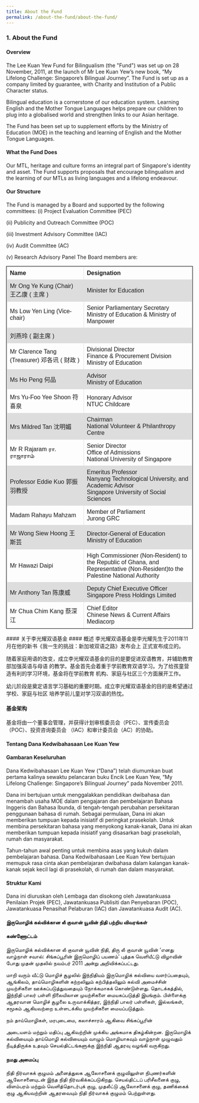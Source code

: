 ```yaml
---
title: About the Fund
permalink: /about-the-fund/about-the-fund/
---
```


### 1. About the Fund
####   Overview
The Lee Kuan Yew Fund for Bilingualism (the &quot;Fund&quot;) was set up on 28 November, 2011, at the
launch of Mr Lee Kuan Yew’s new book, “My Lifelong Challenge: Singapore’s Bilingual Journey”.
The Fund is set up as a company limited by guarantee, with Charity and Institution of a Public
Character status.

Bilingual education is a cornerstone of our education system. Learning English and the Mother
Tongue Languages helps prepare our children to plug into a globalised world and strengthen links to
our Asian heritage.

The Fund has been set up to supplement efforts by the Ministry of Education (MOE) in the teaching
and learning of English and the Mother Tongue Languages.

####   What the Fund Does
Our MTL, heritage and culture forms an integral part of Singapore&#39;s identity and asset. The Fund
supports proposals that encourage bilingualism and the learning of our MTLs as  living languages
and a lifelong endeavour.

####   Our Structure
The Fund is managed by a Board and supported by the following committees: 
(i) Project Evaluation Committee (PEC)

(ii) Publicity and Outreach Committee (POC)

(iii) Investment Advisory Committee (IAC) 

(iv) Audit Committee (AC)

(v) Research Advisory Panel
The Board members are:
<html>
<body>
<style>
table, th, td {
  font-family: arial, sans-serif;
  border: 1px solid black;
  border-collapse: collapse;
}
td, th {
  border: 1px solid #dddddd;
  text-align: left;
  padding: 8px;
}
tr:nth-child(even) {
  background-color: #dddddd;
</style>
<table style="width:100%; 
border: 1px solid black;
  border-collapse: collapse;">
  <tr>
    <th>Name</th>
    <th>Designation</th> 
  </tr>
  <tr>
    <td>Mr Ong Ye Kung (Chair)
王乙康 ( 主席 )</td>
    <td>Minister for Education</td>
    
  </tr>
  <tr>
    <td>Ms Low Yen Ling (Vice-
chair)</td>
    <td>Senior Parliamentary Secretary<br/>
Ministry of Education &amp; Ministry of Manpower</td>
    
  </tr>
  <tr>
    <td>刘燕玲 ( 副主席 )</td>
    <td></td>
    
  </tr>
  <tr>
    <td>Mr Clarence Tang (Treasurer)
邓各讯 ( 财政 )</td>
    <td>Divisional Director<br/>
Finance &amp; Procurement Division<br/>
Ministry of Education</td>
    
  </tr>
  <tr>
    <td>Ms Ho Peng
何品</td>
    <td>Advisor<br/>
Ministry of Education</td>
  
  </tr><tr>
    <td>Mrs Yu-Foo Yee Shoon
符喜泉</td>
    <td>Honorary Advisor<br/>
NTUC Childcare</td>
    
  </tr><tr>
    <td>Mrs Mildred Tan
沈明媚</td>
    <td>Chairman<br/>
National Volunteer &amp; Philanthropy Centre</td>

  </tr><tr>
    <td>Mr R Rajaram
ரா. ராஜாராம்</td>
    <td>Senior Director<br/>
Office of Admissions<br/>
National University of Singapore</td>
    
  </tr><tr>
    <td>Professor Eddie Kuo
郭振羽教授</td>
    <td>Emeritus Professor<br/>
Nanyang Technological University, and<br/>
Academic Advisor<br/>
Singapore University of Social Sciences</td>
   
  </tr><tr>
    <td>Madam Rahayu Mahzam</td>
    <td>Member of Parliament<br/>
Jurong GRC</td>
  
  </tr><tr>
    <td>Mr Wong Siew Hoong
王斯芸</td>
    <td>Director-General of Education<br/>
Ministry of Education</td>
    
  </tr>
  <tr>
    <td>Mr Hawazi Daipi</td>
    <td>High Commissioner (Non-Resident) to the Republic of Ghana,
and<br/>
Representative (Non-Resident)to the Palestine National
Authority</td>
    
  </tr><tr>
    <td>Mr Anthony Tan
陈康威</td>
    <td>Deputy Chief Executive Officer <br/>
Singapore Press Holdings Limited</td>
    
  </tr><tr>
    <td>Mr Chua Chim Kang
蔡深江</td>
    <td>Chief Editor <br/>
Chinese News &amp; Current Affairs<br/>
Mediacorp</td>
  </tr>
</table>

</body>
</html>
####   关于李光耀双语基金
####   概述
李光耀双语基金是李光耀先生于2011年11月在他的新书《我一生的挑战：新加坡双语之路》发布会上
正式宣布成立的。

随着家庭用语的改变，成立李光耀双语基金的目的是要促进双语教育，并辅助教育部加强英语与母语
的教学。基金首先会着重于学前教育双语学习。为了给孩童营造有利的学习环境，基金将在学前教育
机构、家庭与社区三个方面展开工作。

幼儿阶段是奠定语言学习基础的重要时期。成立李光耀双语基金的目的是希望通过学校、家庭与社区
培养学前儿童对学习双语的热忱。

####   基金架构
基金将由一个董事会管理，并获得计划审核委员会（PEC）、宣传委员会（POC）、投资咨询委员会
（IAC）和审计委员会（AC）的协助。

####   Tentang Dana Kedwibahasaan Lee Kuan Yew
####   Gambaran Keseluruhan
Dana Kedwibahasaan Lee Kuan Yew (“Dana”) telah diumumkan buat pertama kalinya sewaktu
pelancaran buku Encik Lee Kuan Yew, “My Lifelong Challenge: Singapore’s Bilingual Journey” pada
November 2011.

Dana ini bertujuan untuk menggalakkan pendidikan dwibahasa dan menambah usaha MOE dalam
pengajaran dan pembelajaran Bahasa Inggeris dan Bahasa Ibunda, di tengah-tengah perubahan
persekitaran penggunaan bahasa di rumah. Sebagai permulaan, Dana ini akan memberikan
tumpuan kepada inisiatif di peringkat prasekolah. Untuk membina persekitaran bahasa yang
menyokong kanak-kanak, Dana ini akan memberikan tumpuan kepada inisiatif yang disasarkan bagi
prasekolah, rumah dan masyarakat.

Tahun-tahun awal penting untuk membina asas yang kukuh dalam pembelajaran bahasa. Dana
Kedwibahasaan Lee Kuan Yew bertujuan memupuk rasa cinta akan pembelajaran dwibahasa dalam
kalangan kanak-kanak sejak kecil lagi di prasekolah, di rumah dan dalam masyarakat.

####   Struktur Kami
Dana ini diuruskan oleh Lembaga dan disokong oleh Jawatankuasa Penilaian Projek (PEC),
Jawatankuasa Publisiti dan Penyebaran (POC), Jawatankuasa Penasihat Pelaburan (IAC) dan
Jawatankuasa Audit (AC).

####   இருமொழிக் கல்விக்கான லீ குவான் யூவின் நிதி பற்றிய விவரங்கள்
####   கண்ணோட்டம்
இருமொழிக் கல்விக்கான லீ குவான் யூவின் நிதி, திரு லீ குவான் யூவின் ‘எனது வாழ்நாள் சவால்:
சிங்கப்பூரின் இருமொழிப் பயணம்’ புத்தக வெளியீட்டு விழாவின் போது முதன் முதலில் நவம்பர் 2011
அன்று அறிவிக்கப்பட்டது.

மாறி வரும் வீட்டு மொழிச் சூழலில் இந்நிதியம் இருமொழிக் கல்வியை வளர்ப்பதையும், ஆங்கிலம்,
தாய்மொழிகளின் கற்றலிலும் கற்பித்தலிலும் கல்வி அமைச்சின் முயற்சிகளை ஊக்கப்படுத்துவதையும்
நோக்கமாகக் கொண்டுள்ளது. தொடக்கத்தில், இந்நிதி பாலர் பள்ளி நிலையிலான முயற்சிகளை
மையகப்படுத்தி இயங்கும். பிள்ளைக்கு ஆதரவான மொழிச் சூழலை உருவாக்கித்தர, இந்நிதி பாலர்
பள்ளிகள், இல்லங்கள், சமூகம் ஆகியவற்றை உள்ளடக்கிய முயற்சிகளை மையப்படுத்தும்.

நம் தாய்மொழிகள், மரபுடைமை, கலாச்சாரம் ஆகிவை சிங்கப்பூரின்

அடையளம் மற்றும் மதிப்பு ஆகிவற்றின் முக்கிய அங்கமாக திகழ்கின்றன.
இருமொழிக் கல்வியையும் தாய்மொழி கல்வியையும் வாழும் மொழியாகவும்
வாழ்நாள் முழுவதும் நீடித்திருக்க உதவும் செயல்திட்டங்களுக்கு இந்நிதி ஆதரவு
வழங்கி வருகிறது.

####   நமது அமைப்பு
நிதி நிர்வாகக் குழுமம் அனைத்துலக ஆலோசனைக் குழுவிலுள்ள நிபுணர்களின் ஆலோசனையுடன்
இந்த நிதி நிர்வகிக்கப்படுகிறது. செயல்திட்டப் பரிசீலனைக் குழு, விளம்பரம் மற்றும்
வெளித்தொடர்புக் குழு, முதலீட்டு ஆலோசனைக் குழு, தணிக்கைக் குழு ஆகியவற்றின் ஆதரவையும்
நிதி நிர்வாகக் குழுமம் பெற்றுள்ளது.


